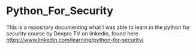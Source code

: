 # Python_For_Security

This is a repository documenting what I was able to learn in the python for security course by Devpro TV on linkedin, found here https://www.linkedin.com/learning/python-for-security/
